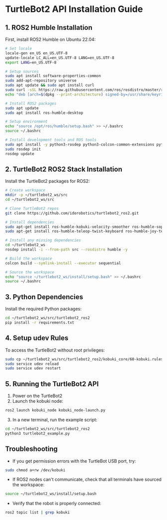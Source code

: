 # TurtleBot2 API Installation Guide

## 1. ROS2 Humble Installation

First, install ROS2 Humble on Ubuntu 22.04:

```bash
# Set locale
locale-gen en_US en_US.UTF-8
update-locale LC_ALL=en_US.UTF-8 LANG=en_US.UTF-8
export LANG=en_US.UTF-8

# Setup sources
sudo apt install software-properties-common
sudo add-apt-repository universe
sudo apt update && sudo apt install curl
sudo curl -sSL https://raw.githubusercontent.com/ros/rosdistro/master/ros.key -o /usr/share/keyrings/ros-archive-keyring.gpg
echo "deb [arch=$(dpkg --print-architecture) signed-by=/usr/share/keyrings/ros-archive-keyring.gpg] http://packages.ros.org/ros2/ubuntu $(. /etc/os-release && echo $UBUNTU_CODENAME) main" | sudo tee /etc/apt/sources.list.d/ros2.list > /dev/null

# Install ROS2 packages
sudo apt update
sudo apt install ros-humble-desktop

# Setup environment
echo "source /opt/ros/humble/setup.bash" >> ~/.bashrc
source ~/.bashrc

# Install development tools and ROS tools
sudo apt install -y python3-rosdep python3-colcon-common-extensions python3-vcstool
sudo rosdep init
rosdep update
```

## 2. TurtleBot2 ROS2 Stack Installation

Install the TurtleBot2 packages for ROS2:

```bash
# Create workspace
mkdir -p ~/turtlebot2_ws/src
cd ~/turtlebot2_ws/src

# Clone TurtleBot2 repos
git clone https://github.com/idorobotics/turtlebot2_ros2.git

# Install dependencies
sudo apt-get install ros-humble-kobuki-velocity-smoother ros-humble-sophus
sudo apt-get install ros-humble-teleop-twist-keyboard ros-humble-joy-teleop ros-humble-teleop-twist-joy

# Install any missing dependencies
cd ~/turtlebot2_ws
rosdep install -i --from-path src --rosdistro humble -y

# Build the workspace
colcon build --symlink-install --executor sequential

# Source the workspace
echo "source ~/turtlebot2_ws/install/setup.bash" >> ~/.bashrc
source ~/.bashrc
```

## 3. Python Dependencies

Install the required Python packages:

```bash
cd ~/turtlebot2_ws/src/turtlebot2_ros2
pip install -r requirements.txt
```

## 4. Setup udev Rules

To access the TurtleBot2 without root privileges:

```bash
sudo cp ~/turtlebot2_ws/src/turtlebot2_ros2/kobuki_core/60-kobuki.rules /etc/udev/rules.d/
sudo service udev reload
sudo service udev restart
```

## 5. Running the TurtleBot2 API

1. Power on the TurtleBot2
2. Launch the kobuki node:
```bash
ros2 launch kobuki_node kobuki_node-launch.py
```
3. In a new terminal, run the example script:
```bash
cd ~/turtlebot2_ws/src/turtlebot2_ros2
python3 turtlebot2_example.py
```

## Troubleshooting

- If you get permission errors with the TurtleBot USB port, try:
```bash
sudo chmod a+rw /dev/kobuki
```

- If ROS2 nodes can't communicate, check that all terminals have sourced the workspace:
```bash
source ~/turtlebot2_ws/install/setup.bash
```

- Verify that the robot is properly connected:
```bash
ros2 topic list | grep kobuki
```